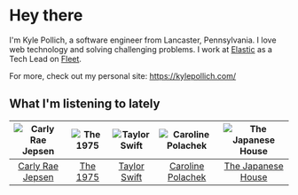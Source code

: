 # Hey there


I'm Kyle Pollich, a software engineer from Lancaster, Pennsylvania. I love web technology and solving challenging problems.
I work at [Elastic](https://www.elastic.co/) as a Tech Lead on [Fleet](https://www.elastic.co/guide/en/fleet/current/fleet-overview.html).

For more, check out my personal site: https://kylepollich.com/

## What I'm listening to lately

<!-- begin artists -->
  |![Carly Rae Jepsen](https://i.scdn.co/image/ab6761610000f1787fea396a7fee7c95e001b464)|![The 1975](https://i.scdn.co/image/ab6761610000f17889348336354096fd4e36ca73)|![Taylor Swift](https://i.scdn.co/image/ab6761610000f178f173136b94ae2f75f49f8b2b)|![Caroline Polachek](https://i.scdn.co/image/ab6761610000f178d06f948216f34ea0298aef43)|![The Japanese House](https://i.scdn.co/image/ab6761610000f178219ef33af431aa46dda33714)|
  |:---:|:---:|:---:|:---:|:---:|
  |[Carly Rae Jepsen](https://open.spotify.com/artist/6sFIWsNpZYqfjUpaCgueju)|[The 1975](https://open.spotify.com/artist/3mIj9lX2MWuHmhNCA7LSCW)|[Taylor Swift](https://open.spotify.com/artist/06HL4z0CvFAxyc27GXpf02)|[Caroline Polachek](https://open.spotify.com/artist/4Ge8xMJNwt6EEXOzVXju9a)|[The Japanese House](https://open.spotify.com/artist/3IunaFjvNKj98JW89JYv9u)|
<!-- end artists -->
